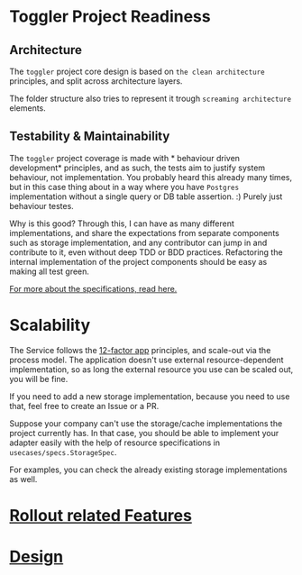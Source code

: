 # Toggler Project Readiness

## Architecture

The `toggler` project core design is based on `the clean architecture` principles,
and split across architecture layers.

The folder structure also tries to represent it trough `screaming architecture` elements.

## Testability & Maintainability

The `toggler` project coverage is made with * behaviour driven development* principles,
and as such, the tests aim to justify system behaviour, not implementation.
You probably heard this already many times, but in this case thing about in a way
where you have `Postgres` implementation without a single query or DB table assertion. :)
Purely just behaviour testes.

Why is this good? Through this, I can have as many different implementations,
and share the expectations from separate components such as storage implementation,
and any contributor can jump in and contribute to it, even without deep TDD or BDD practices.
Refactoring the internal implementation of the project components should be easy as making all test green.

[For more about the specifications, read here.](/docs/design/sharedspecs.md)

# Scalability

The Service follows the [12-factor app](https://12factor.net/) principles,
and scale-out via the process model.
The application doesn't use external resource-dependent implementation,
so as long the external resource you use can be scaled out, you will be fine.

If you need to add a new storage implementation,
because you need to use that,
feel free to create an Issue or a PR.

Suppose your company can't use the storage/cache implementations the project currently has. In that case, you should be able to implement your adapter easily with the help of resource specifications in `usecases/specs.StorageSpec`.

For examples, you can check the already existing storage implementations as well.

# [Rollout related Features](/docs/release/README.md)

# [Design](/docs/design/README.md)
